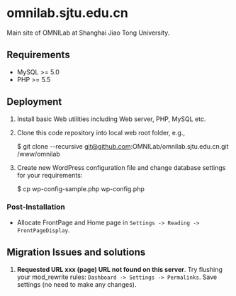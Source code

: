 # omnilab.sjtu.edu.cn

Main site of OMNILab at Shanghai Jiao Tong University.

## Requirements

* MySQL >= 5.0
* PHP >= 5.5

## Deployment

1. Install basic Web utilities including Web server, PHP, MySQL etc.
2. Clone this code repository into local web root folder, e.g.,

    $ git clone --recursive git@github.com:OMNILab/omnilab.sjtu.edu.cn.git /www/omnilab

3. Create new WordPress configuration file and change database settings for
your requirements:

    $ cp wp-config-sample.php wp-config.php

### Post-Installation

* Allocate FrontPage and Home page in `Settings -> Reading -> FrontPageDisplay`.

## Migration Issues and solutions

1. **Requested URL xxx (page) URL not found on this server**.
Try flushing your mod_rewrite rules: `Dashboard -> Settings -> Permalinks`.
Save settings (no need to make any changes).
